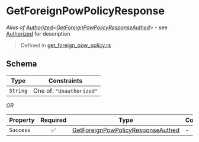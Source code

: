# GetForeignPowPolicyResponse
*Alias of [Authorized](../../../auth/Authorized.md)\<[GetForeignPowPolicyResponseAuthed](../../../routes/native/get_foreign_pow_policy/GetForeignPowPolicyResponseAuthed.md)\>* - see [Authorized](../../../auth/Authorized.md) for description
> Defined in [get_foreign_pow_policy.rs](../../../../../interface/src/interface/routes/native/get_foreign_pow_policy.rs)

## Schema

| Type | Constraints |
| --- | --- |
| `String` | One of: `"Unauthorized"` |

*OR*

| Property | Required | Type | Constraints |
| --- | :---: | --- | --- |
| `Success` | ✅ | [GetForeignPowPolicyResponseAuthed](../../../routes/native/get_foreign_pow_policy/GetForeignPowPolicyResponseAuthed.md) |  -  |


